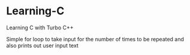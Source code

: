 # Learning-C
Learning C with Turbo C++


Simple for loop to take input for the number of times to be repeated and also prints out user input text
